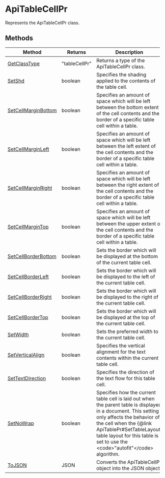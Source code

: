 # ApiTableCellPr

Represents the ApiTableCellPr class.


## Methods

| Method | Returns | Description |
| ------ | ------- | ----------- |
| [GetClassType](./Methods/GetClassType.md) | "tableCellPr" | Returns a type of the ApiTableCellPr class. |
| [SetShd](./Methods/SetShd.md) | boolean | Specifies the shading applied to the contents of the table cell. |
| [SetCellMarginBottom](./Methods/SetCellMarginBottom.md) | boolean | Specifies an amount of space which will be left between the bottom extent of the cell contents and the border of a specific table cell within a table. |
| [SetCellMarginLeft](./Methods/SetCellMarginLeft.md) | boolean | Specifies an amount of space which will be left between the left extent of the cell contents and  the border of a specific table cell within a table. |
| [SetCellMarginRight](./Methods/SetCellMarginRight.md) | boolean | Specifies an amount of space which will be left between the right extent of the cell contents and the border of a specific table cell within a table. |
| [SetCellMarginTop](./Methods/SetCellMarginTop.md) | boolean | Specifies an amount of space which will be left between the upper extent of the cell contents and the border of a specific table cell within a table. |
| [SetCellBorderBottom](./Methods/SetCellBorderBottom.md) | boolean | Sets the border which will be displayed at the bottom of the current table cell. |
| [SetCellBorderLeft](./Methods/SetCellBorderLeft.md) | boolean | Sets the border which will be displayed to the left of the current table cell. |
| [SetCellBorderRight](./Methods/SetCellBorderRight.md) | boolean | Sets the border which will be displayed to the right of the current table cell. |
| [SetCellBorderTop](./Methods/SetCellBorderTop.md) | boolean | Sets the border which will be displayed at the top of the current table cell. |
| [SetWidth](./Methods/SetWidth.md) | boolean | Sets the preferred width to the current table cell. |
| [SetVerticalAlign](./Methods/SetVerticalAlign.md) | boolean | Specifies the vertical alignment for the text contents within the current table cell. |
| [SetTextDirection](./Methods/SetTextDirection.md) | boolean | Specifies the direction of the text flow for this table cell. |
| [SetNoWrap](./Methods/SetNoWrap.md) | boolean | Specifies how the current table cell is laid out when the parent table is displayed in a document. This setting only affects the behavior of the cell when the &#123;@link ApiTablePr#SetTableLayout&#125; table layout for this table is set to use the &lt;code&gt;"autofit"&lt;/code&gt; algorithm. |
| [ToJSON](./Methods/ToJSON.md) | JSON | Converts the ApiTableCellPr object into the JSON object. |
